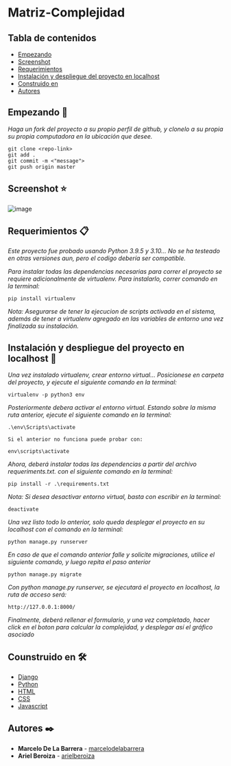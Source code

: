 # Matriz-Complejidad

## Tabla de contenidos

- [Empezando](#Empezando-)
- [Screenshot](#Screenshot-)
- [Requerimientos](#Requerimientos-)
- [Instalación y despliegue del proyecto en localhost](#Instalación-y-despliegue-del-proyecto-en-localhost-)
- [Construido en](#Counstruido-en-%EF%B8%8F)
- [Autores](#Autores-%EF%B8%8F)

## Empezando 🚀

_Haga un fork del proyecto a su propio perfil de github, y clonelo a su propia su propia computadora en la ubicación que desee._

```
git clone <repo-link>
git add .
git commit -m <"message">
git push origin master
```

## Screenshot ⭐
![image](https://user-images.githubusercontent.com/52224826/167989427-66692809-9850-4947-be09-de7b2a2ac02c.png)


## Requerimientos 📋

_Este proyecto fue probado usando Python 3.9.5 y 3.10... No se ha testeado en otras versiones aun, pero el codigo debería ser compatible._

_Para instalar todas las dependencias necesarias para correr el proyecto se requiere adicionalmente de virtualenv. Para instalarlo, correr comando en la terminal:_

```
pip install virtualenv
```

_Nota: Asegurarse de tener la ejecucion de scripts activada en el sistema, además de tener a virtualenv agregado en las variables de entorno una vez finalizada su instalación._

## Instalación y despliegue del proyecto en localhost 🔧

_Una vez instalado virtualenv, crear entorno virtual... Posicionese en carpeta del proyecto, y ejecute el siguiente comando en la terminal:_

```
virtualenv -p python3 env
```

_Posteriormente debera activar el entorno virtual. Estando sobre la misma ruta anterior, ejecute el siguiente comando en la terminal:_

```
.\env\Scripts\activate

Si el anterior no funciona puede probar con:

env\scripts\activate

```

_Ahora, deberá instalar todas las dependencias a partir del archivo requeriments.txt. con el siguiente comando en la terminal:_

```
pip install -r .\requirements.txt
```

_Nota: Si desea desactivar entorno virtual, basta con escribir en la terminal:_

```
deactivate
```

_Una vez listo todo lo anterior, solo queda desplegar el proyecto en su localhost con el comando en la terminal:_

```
python manage.py runserver
```

_En caso de que el comando anterior falle y solicite migraciones, utilice el siguiente comando, y luego repita el paso anterior_

```
python manage.py migrate
```

_Con python manage.py runserver, se ejecutará el proyecto en localhost, la ruta de acceso será:_

```
http://127.0.0.1:8000/
```

_Finalmente, deberá rellenar el formulario, y una vez completado, hacer click en el boton para calcular la complejidad, y desplegar así el gráfico asociado_

## Counstruido en 🛠️

- [Django](http://www.djangoproject.com/)
- [Python](https://www.python.org/)
- [HTML](https://)
- [CSS](http://)
- [Javascript](https://www.javascript.com/)

## Autores ✒️

- **Marcelo De La Barrera** - [marcelodelabarrera](https://github.com/marcelodelabarrera)
- **Ariel Beroiza** - [arielberoiza](https://github.com/MemoryL3ak)

